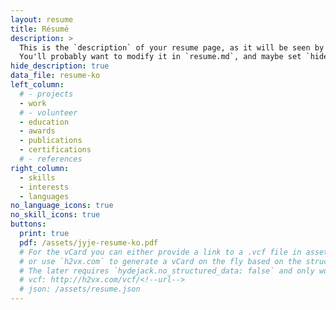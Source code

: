 ```yaml
---
layout: resume
title: Résumé
description: >
  This is the `description` of your resume page, as it will be seen by search engines.
  You'll probably want to modify it in `resume.md`, and maybe set `hide_description` to `true` in the front matter.
hide_description: true
data_file: resume-ko
left_column:
  # - projects
  - work
  # - volunteer
  - education
  - awards
  - publications
  - certifications
  # - references
right_column:
  - skills
  - interests
  - languages
no_language_icons: true
no_skill_icons: true
buttons:
  print: true
  pdf: /assets/jyje-resume-ko.pdf
  # For the vCard you can either provide a link to a .vcf file in assets (see `pdf` above),
  # or use `h2vx.com` to generate a vCard on the fly based on the structured data of the resume page.
  # The later requires `hydejack.no_structured_data: false` and only works once the site is deployed to a public URL.
  # vcf: http://h2vx.com/vcf/<!--url-->
  # json: /assets/resume.json
---
```

